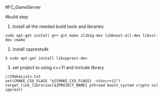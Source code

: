 #FC_GameServer

#build step

1. Install all the needed build tools and libraries
```
sudo apt-get install g++ git make zlib1g-dev libboost-all-dev libssl-dev cmake
```
2. install cpprestsdk
```
$ sudo apt-get install libcpprest-dev
```
3. set project to using c++11 and include library
```
//CMakeLists.txt
set(CMAKE_CXX_FLAGS "${CMAKE_CXX_FLAGS} -std=c++11")
target_link_libraries(${PROJECT_NAME} pthread boost_system crypto ssl cpprest)
```

